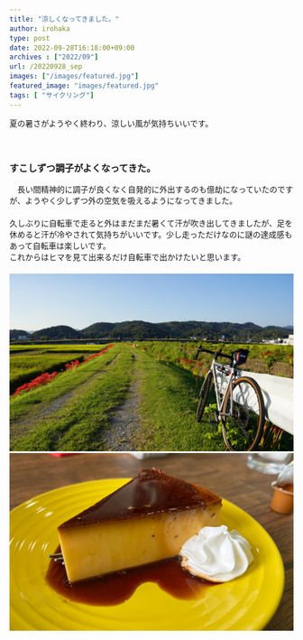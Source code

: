 ```yaml
---
title: "涼しくなってきました。"
author: irohaka
type: post
date: 2022-09-28T16:18:00+09:00
archives : ["2022/09"]
url: /20220928_sep
images: ["/images/featured.jpg"]
featured_image: "images/featured.jpg"
tags: [ "サイクリング"]
---
```


夏の暑さがようやく終わり、涼しい風が気持ちいいです。
<!--more-->
　  

### すこしずつ調子がよくなってきた。
　長い間精神的に調子が良くなく自発的に外出するのも億劫になっていたのですが、ようやく少しずつ外の空気を吸えるようになってきました。  
 　  
久しぶりに自転車で走ると外はまだまだ暑くて汗が吹き出してきましたが、足を休めると汗が冷やされて気持ちがいいです。少し走っただけなのに謎の達成感もあって自転車は楽しいです。  
これからはヒマを見て出来るだけ自転車で出かけたいと思います。  
　  
![彼岸花はこれからが見頃みたい。](images/20220928-01.jpg)  
![最近のベストオブプリン。](images/20220928-02.jpg)  

